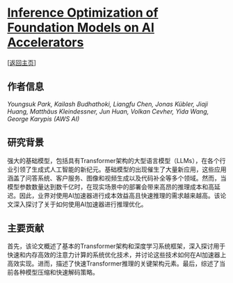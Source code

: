 # [Inference Optimization of Foundation Models on AI Accelerators](https://doi.org/10.1145/3637528.3671465)

\[[返回主页](../../README.md#2024)\]

## 作者信息
*Youngsuk Park, Kailash Budhathoki, Liangfu Chen, Jonas Kübler, Jiaji Huang, Matthäus Kleindessner, Jun Huan, Volkan Cevher, Yida Wang, George Karypis (AWS AI)*

## 研究背景
强大的基础模型，包括具有Transformer架构的大型语言模型（LLMs），在各个行业引领了生成式人工智能的新纪元。基础模型的出现催生了大量新应用，这些应用涵盖了问答系统、客户服务、图像和视频生成以及代码补全等多个领域。然而，当模型参数数量达到数千亿时，在现实场景中的部署会带来高昂的推理成本和高延迟。因此，业界对使用AI加速器进行成本效益高且快速推理的需求越来越高。该论文深入探讨了关于如何使用AI加速器进行推理优化。

## 主要贡献
首先，该论文概述了基本的Transformer架构和深度学习系统框架，深入探讨用于快速和内存高效的注意力计算的系统优化技术，并讨论这些技术如何在AI加速器上高效实现。进而，描述了快速Transformer推理的关键架构元素。最后，综述了当前各种模型压缩和快速解码策略。

